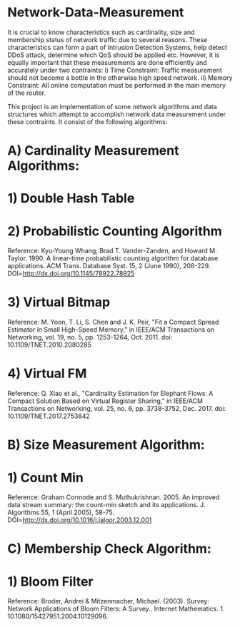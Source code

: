 # Network-Data-Measurement

It is crucial to know characteristics such as cardinality, size and membership status of network traffic due to several reasons. These
characteristics can form a part of Intrusion Detection Systems, help detect DDoS attack, determine which QoS should be applied etc. However, it is equally important that these measurements are done efficiently and accurately under two contraints:
i) Time Constraint: Traffic measurement should not become a bottle in the otherwise high speed network.
ii) Memory Constraint: All online computation must be performed in the main memory of the router.

This project is an implementation of some network algorithms and data structures which attempt to accomplish network data measurement under these contraints. It consist of the following algorithms:

# A) Cardinality Measurement Algorithms:

# 1) Double Hash Table

# 2) Probabilistic Counting Algorithm
Reference: Kyu-Young Whang, Brad T. Vander-Zanden, and Howard M. Taylor. 1990. A linear-time probabilistic counting algorithm for database applications. ACM Trans. Database Syst. 15, 2 (June 1990), 208-229. DOI=http://dx.doi.org/10.1145/78922.78925

# 3) Virtual Bitmap
Reference: M. Yoon, T. Li, S. Chen and J. K. Peir, "Fit a Compact Spread Estimator in Small High-Speed Memory," in IEEE/ACM Transactions on Networking, vol. 19, no. 5, pp. 1253-1264, Oct. 2011.
doi: 10.1109/TNET.2010.2080285

# 4) Virtual FM
Reference: Q. Xiao et al., "Cardinality Estimation for Elephant Flows: A Compact Solution Based on Virtual Register Sharing," in IEEE/ACM Transactions on Networking, vol. 25, no. 6, pp. 3738-3752, Dec. 2017.
doi: 10.1109/TNET.2017.2753842

# B) Size Measurement Algorithm:

# 1) Count Min
Reference: Graham Cormode and S. Muthukrishnan. 2005. An improved data stream summary: the count-min sketch and its applications. J. Algorithms 55, 1 (April 2005), 58-75. DOI=http://dx.doi.org/10.1016/j.jalgor.2003.12.001

# C) Membership Check Algorithm: 

# 1) Bloom Filter
Reference: Broder, Andrei & Mitzenmacher, Michael. (2003). Survey: Network Applications of Bloom Filters: A Survey.. Internet Mathematics. 1. 10.1080/15427951.2004.10129096. 

